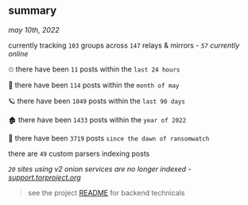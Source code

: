 
## summary
_may 10th, 2022_

currently tracking `103` groups across `147` relays & mirrors - _`57` currently online_

⏲ there have been `11` posts within the `last 24 hours`

🦈 there have been `114` posts within the `month of may`

🪐 there have been `1049` posts within the `last 90 days`

🏚 there have been `1433` posts within the `year of 2022`

🦕 there have been `3719` posts `since the dawn of ransomwatch`

there are `49` custom parsers indexing posts

_`20` sites using v2 onion services are no longer indexed - [support.torproject.org](https://support.torproject.org/onionservices/v2-deprecation/)_

> see the project [README](https://github.com/thetanz/ransomwatch#ransomwatch--) for backend technicals
